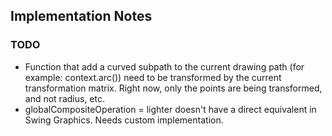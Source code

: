 ## Implementation Notes

### TODO
* Function that add a curved subpath to the current drawing path (for example: context.arc()) need to be transformed by the current transformation matrix. Right now, only the points are being transformed, and not radius, etc.
* globalCompositeOperation = lighter doesn't have a direct equivalent in Swing Graphics. Needs custom implementation.
